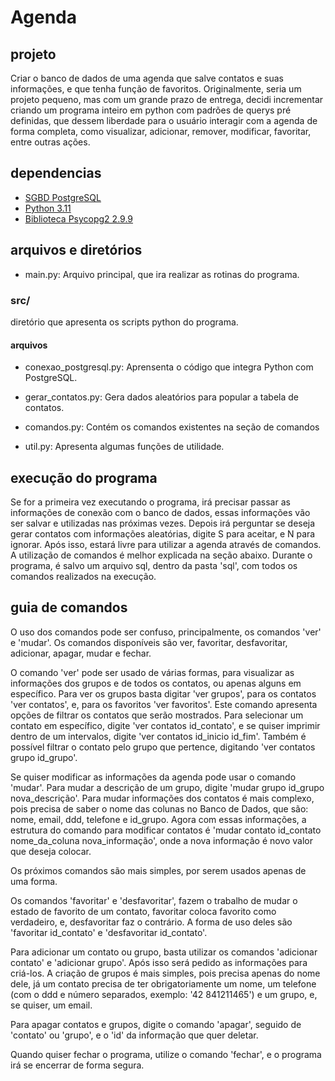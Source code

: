 # Agenda

## projeto

Criar o banco de dados de uma agenda que salve contatos e suas informações, e que tenha função de favoritos.
Originalmente, seria um projeto pequeno, mas com um grande prazo de entrega, decidi incrementar criando um programa
inteiro em python com padrões de querys pré definidas, que dessem liberdade para o usuário interagir com a agenda de forma
completa, como visualizar, adicionar, remover, modificar, favoritar, entre outras ações.

## dependencias

- [SGBD PostgreSQL](https://www.postgresql.org/)
- [Python 3.11](https://www.python.org/)
- [Biblioteca Psycopg2 2.9.9](https://pypi.org/project/psycopg2/2.9.9/)

## arquivos e diretórios

- main.py: Arquivo principal, que ira realizar as rotinas do programa.

### src/

diretório que apresenta os scripts python do programa.

#### arquivos

- conexao_postgresql.py: Aprensenta o código que integra Python com PostgreSQL.

- gerar_contatos.py: Gera dados aleatórios para popular a tabela de contatos.

- comandos.py: Contém os comandos existentes na seção de comandos

- util.py: Apresenta algumas funções de utilidade.

## execução do programa

Se for a primeira vez executando o programa, irá precisar passar as informações de conexão com o banco de dados, essas informações
vão ser salvar e utilizadas nas próximas vezes. Depois irá perguntar se deseja gerar contatos com informações aleatórias, digite S
para aceitar, e N para ignorar. Após isso, estará livre para utilizar a agenda através de comandos. A utilização de comandos é
melhor explicada na seção abaixo. Durante o programa, é salvo um arquivo sql, dentro da pasta 'sql', com todos os comandos realizados
na execução.

## guia de comandos

O uso dos comandos pode ser confuso, principalmente, os comandos 'ver' e 'mudar'.
Os comandos disponíveis são ver, favoritar, desfavoritar, adicionar, apagar, mudar e fechar.

O comando 'ver' pode ser usado de várias formas, para visualizar as informações dos grupos e de todos os contatos, ou apenas
alguns em específico. Para ver os grupos basta digitar 'ver grupos', para os contatos 'ver contatos', e, para os favoritos 'ver favoritos'.
Este comando apresenta opções de filtrar os contatos que serão mostrados. Para selecionar um contato em específico,
digite 'ver contatos id_contato', e se quiser imprimir dentro de um intervalos, digite 'ver contatos id_inicio id_fim'.
Também é possível filtrar o contato pelo grupo que pertence, digitando 'ver contatos grupo id_grupo'.

Se quiser modificar as informações da agenda pode usar o comando 'mudar'. Para mudar a descrição de um grupo, digite
'mudar grupo id_grupo nova_descrição'. Para mudar informações dos contatos é mais complexo, pois precisa de saber o nome
das colunas no Banco de Dados, que são: nome, email, ddd, telefone e id_grupo. Agora com essas informações, a estrutura
do comando para modificar contatos é 'mudar contato id_contato nome_da_coluna nova_informação', onde a nova informação é
novo valor que deseja colocar.

Os próximos comandos são mais simples, por serem usados apenas de uma forma.

Os comandos 'favoritar' e 'desfavoritar', fazem o trabalho de mudar o estado de favorito de um contato,
favoritar coloca favorito como verdadeiro, e, desfavoritar faz o contrário. A forma de uso
deles são 'favoritar id_contato' e 'desfavoritar id_contato'.

Para adicionar um contato ou grupo, basta utilizar os comandos 'adicionar contato' e 'adicionar grupo'.
Após isso será pedido as informações para criá-los. A criação de grupos é mais simples, pois precisa apenas do nome dele,
já um contato precisa de ter obrigatoriamente um nome, um telefone (com o ddd e número separados, exemplo: '42 841211465')
e um grupo, e, se quiser, um email.

Para apagar contatos e grupos, digite o comando 'apagar', seguido de 'contato' ou 'grupo', e o 'id' da informação que quer deletar.

Quando quiser fechar o programa, utilize o comando 'fechar', e o programa irá se encerrar de forma segura.